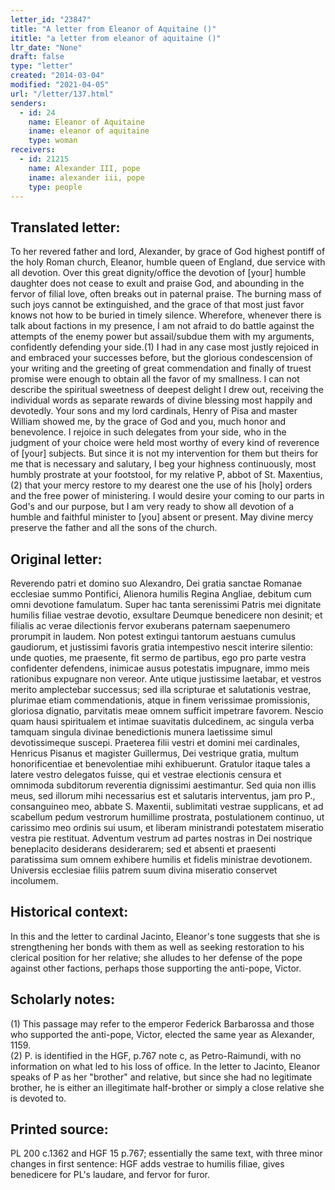 ```yaml
---
letter_id: "23847"
title: "A letter from Eleanor of Aquitaine ()"
ititle: "a letter from eleanor of aquitaine ()"
ltr_date: "None"
draft: false
type: "letter"
created: "2014-03-04"
modified: "2021-04-05"
url: "/letter/137.html"
senders:
  - id: 24
    name: Eleanor of Aquitaine
    iname: eleanor of aquitaine
    type: woman
receivers:
  - id: 21215
    name: Alexander III, pope
    iname: alexander iii, pope
    type: people
---
```

<h2> Translated letter:</h2>To her revered father and lord, Alexander, by grace of God highest pontiff of the holy Roman church, Eleanor, humble queen of England, due service with all devotion.
Over this great dignity/office the devotion of [your] humble daughter does not cease to exult and praise God, and abounding in the fervor of filial love, often breaks out in paternal praise.  The burning mass of such joys cannot be extinguished, and the grace of that most just favor knows not how to be buried in timely silence.  Wherefore, whenever there is talk about factions in my presence, I am not afraid to do battle against the attempts of the enemy power but assail/subdue them with my arguments, confidently defending your side.(1)  I had in any case most justly rejoiced in and embraced your successes before, but the glorious condescension of your writing and the greeting of great commendation and finally of truest promise were enough to obtain all the favor of my smallness.  I can not describe the spiritual sweetness of deepest delight I drew out, receiving the individual words as separate rewards of divine blessing most happily and devotedly.
Your sons and my lord cardinals, Henry of Pisa and master William showed me, by the grace of God and you, much honor and benevolence.  I rejoice in such delegates from your side, who in the judgment of your choice were held most worthy of every kind of reverence of [your] subjects.  But since it is not my intervention for them but theirs for me that is necessary and salutary, I beg your highness continuously, most humbly prostrate at your footstool, for my relative P, abbot of St. Maxentius,(2)  that your mercy restore to my dearest one the use of his [holy] orders and the free power of ministering.  I would desire your coming to our parts in God's and our purpose, but I am very ready to show all devotion of a humble and faithful minister to [you] absent or present.  May divine mercy preserve the father and all the sons of the church.
<h2 class="mt-4"> Original letter:</h2>Reverendo patri et domino suo Alexandro, Dei gratia sanctae Romanae ecclesiae summo Pontifici, Alienora humilis Regina Angliae, debitum cum omni devotione famulatum.
Super hac tanta serenissimi Patris mei dignitate humilis filiae vestrae devotio, exsultare Deumque benedicere non desinit; et filialis ac verae dilectionis fervor exuberans paternam saepenumero prorumpit in laudem. Non potest extingui tantorum aestuans cumulus gaudiorum, et justissimi favoris gratia intempestivo nescit interire silentio: unde quoties, me praesente, fit sermo de partibus, ego pro parte vestra confidenter defendens, inimicae ausus potestatis impugnare, immo meis rationibus expugnare non vereor. Ante utique justissime laetabar, et vestros merito amplectebar successus; sed illa scripturae et salutationis vestrae, plurimae etiam commendationis, atque in finem verissimae promissionis, gloriosa dignatio, parvitatis meae omnem sufficit impetrare favorem. Nescio quam hausi spiritualem et intimae suavitatis dulcedinem, ac singula verba tamquam singula divinae benedictionis munera laetissime simul devotissimeque suscepi. Praeterea filii vestri et domini mei cardinales, Henricus Pisanus et magister Guillermus, Dei vestrique gratia, multum honorificentiae et benevolentiae mihi exhibuerunt. Gratulor itaque tales a latere vestro delegatos fuisse, qui et vestrae electionis censura et omnimoda subditorum reverentia dignissimi aestimantur. Sed quia non illis meus, sed illorum mihi necessarius est et salutaris interventus, jam pro P., consanguineo meo, abbate S. Maxentii, sublimitati vestrae supplicans, et ad scabellum pedum vestrorum humillime prostrata, postulationem continuo, ut carissimo meo ordinis sui usum, et liberam ministrandi potestatem miseratio vestra pie restituat. Adventum vestrum ad partes nostras in Dei nostrique beneplacito desiderans desiderarem; sed et absenti et praesenti paratissima sum omnem exhibere humilis et fidelis ministrae devotionem. Universis ecclesiae filiis patrem suum divina miseratio conservet incolumem.
<h2 class="mt-4"> Historical context:</h2><p>In this and the letter to cardinal Jacinto, Eleanor's tone suggests that she is strengthening her bonds with them as well as seeking restoration to his clerical position for her relative; she alludes to her defense of the pope against other factions, perhaps those supporting the anti-pope, Victor.</p><h2 class="mt-4"> Scholarly notes:</h2><p>(1) This passage may refer to the emperor Federick Barbarossa and those who supported the anti-pope, Victor, elected the same year as Alexander, 1159. <br>(2) P. is identified in the HGF, p.767 note c, as Petro-Raimundi, with no information on what led to his loss of office. In the letter to Jacinto, Eleanor speaks of P as her "brother" and relative, but since she had no legitimate brother, he is either an illegitimate half-brother or simply a close relative she is devoted to.</p><h2 class="mt-4"> Printed source:</h2>PL 200 c.1362 and HGF 15 p.767; essentially the same text, with three minor changes in first sentence:  HGF adds vestrae to humilis filiae, gives benedicere for PL's laudare, and fervor for furor.
